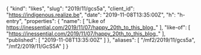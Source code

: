 {
  "kind": "likes",
  "slug": "2019/11/gcs5a",
  "client_id": "https://indigenous.realize.be",
  "date": "2019-11-08T13:35:00Z",
  "h": "h-entry",
  "properties": {
    "name": [
      "Like of https://inessential.com/2019/11/07/happy_20th_to_this_blog_"
    ],
    "like-of": [
      "https://inessential.com/2019/11/07/happy_20th_to_this_blog_"
    ],
    "published": [
      "2019-11-08T13:35:00Z"
    ]
  },
  "aliases": [
    "/mf2/2019/11/gcs5a",
    "/mf2/2019/11/GcS5A"
  ]
}

